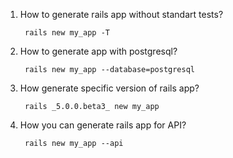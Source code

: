 1. How to generate rails app without standart tests?
      
        rails new my_app -T
        
2. How to generate app with postgresql?
        
        rails new my_app --database=postgresql
        
3. How generate specific version of rails app?
      
        rails _5.0.0.beta3_ new my_app
4. How you can generate rails app for API?
            
        rails new my_app --api
